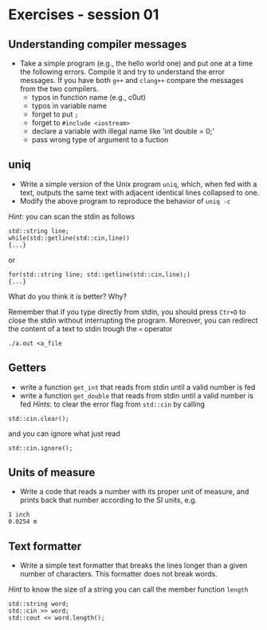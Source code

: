 # Exercises - session 01

## Understanding compiler messages
- Take a simple program (e.g., the hello world one) and put one at a time the following errors. Compile it and try to understand the error messages. If you have both `g++` and `clang++` compare the messages from the two compilers.
  - typos in function name (e.g., c0ut)
  - typos in variable name
  - forget to put `;`
  - forget to `#include <iostream>`
  - declare a variable with illegal name like 'int double = 0;'
  - pass wrong type of argument to a fuction
  

## uniq
- Write a simple version of the Unix program `uniq`, which, when fed with a text, outputs the same text with adjacent identical lines collapsed to one.
- Modify the above program to reproduce the behavior of `uniq -c`

*Hint*: you can scan the stdin as follows
```
std::string line;
while(std::getline(std::cin,line))
{...}
```
or
```
for(std::string line; std::getline(std::cin,line);)
{...}
```
What do you think it is better? Why?

Remember that if you type directly from stdin, you should press `Ctr+D` to close the stdin without interrupting the program. Moreover, you can redirect the content of a text to stdin trough the `<` operator
```
./a.out <a_file
```

## Getters
- write a function `get_int` that reads from stdin until a valid number is fed
- write a function `get_double` that reads from stdin until a valid number is fed
*Hints*: to clear the error flag from `std::cin` by calling
```
std::cin.clear();
```
and you can ignore what just read
```
std::cin.ignore();
```

## Units of measure

- Write a code that reads a number with its proper unit of measure, and prints back that number according to the SI units, e.g.

```
1 inch
0.0254 m
```

## Text formatter
- Write a simple text formatter that breaks the lines longer than a given number of characters. This formatter does not break words.

*Hint* to know the size of a string you can call the member function `length`
```
std::string word;
std::cin >> word;
std::cout << word.length();
```